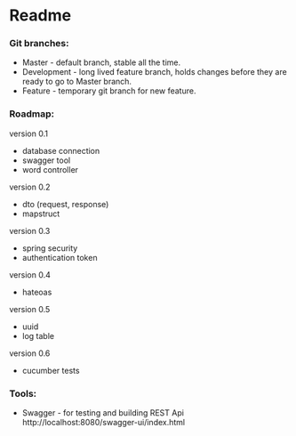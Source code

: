 # Readme

### Git branches:
- Master - default branch, stable all the time.
- Development - long lived feature branch, holds changes before they are ready to go to Master branch.
- Feature - temporary git branch for new feature.

### Roadmap:
version 0.1
- database connection
- swagger tool
- word controller

version 0.2
- dto (request, response)
- mapstruct

version 0.3
- spring security
- authentication token

version 0.4
- hateoas
  
version 0.5
- uuid
- log table

version 0.6
- cucumber tests


### Tools:
- Swagger - for testing and building REST Api http://localhost:8080/swagger-ui/index.html